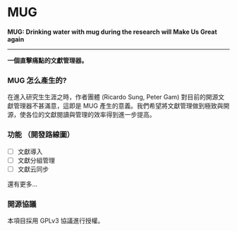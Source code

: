 # MUG
**MUG: Drinking water with mug during the research will Make Us Great again**

---

**一個直擊痛點的文獻管理器。**

### MUG 怎么產生的?


在進入研究生生涯之時，作者團體 (Ricardo Sung, Peter Gam) 對目前的開源文獻管理器不甚滿意，這即是 MUG 產生的意義。我們希望將文獻管理做到極致與開源，使各位的文獻閱讀與管理的效率得到進一步提高。

### 功能 （開發路線圖）
- [ ] 文獻導入
- [ ] 文獻分組管理
- [ ] 文獻云同步

還有更多...

### 開源協議
本項目採用 GPLv3 協議進行授權。

